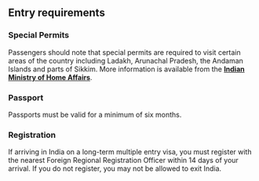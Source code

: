 ## Entry requirements

### **Special Permits**

Passengers should note that special permits are required to visit certain areas of the country including Ladakh, Arunachal Pradesh, the Andaman Islands and parts of Sikkim. More information is available from the [**Indian Ministry of Home Affairs**](https://mha.gov.in/MHA1/PAP.html).

### **Passport**

Passports must be valid for a minimum of six months.

### **Registration**

If arriving in India on a long-term multiple entry visa, you must register with the nearest Foreign Regional Registration Officer within 14 days of your arrival. If you do not register, you may not be allowed to exit India.